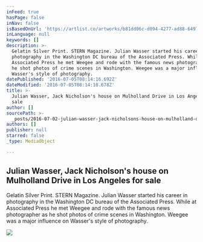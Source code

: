 ```yaml
---
inFeed: true
hasPage: false
inNav: false
isBasedOnUrl: 'https://artlist.co/artworks/b81dd06c-d094-4277-ad88-6497774b6afa'
inLanguage: null
keywords: []
description: >-
  Gelatin Silver Print. STERN Magazine. Julian Wasser started his career in
  photography in the Washington DC bureau of the Associated Press. While at
  Associated Press he met Weegee and rode with the famous news photographer as
  he shot photos of crime scenes in Washington. Weegee was a major influence on
  Wasser's style of photography.
datePublished: '2016-07-05T08:14:16.692Z'
dateModified: '2016-07-05T08:14:10.678Z'
title: >-
  Julian Wasser, Jack Nicholson's house on Mulholland Drive in Los Angeles for
  sale
author: []
sourcePath: >-
  _posts/2016-07-02-julian-wasser-jack-nicholsons-house-on-mulholland-drive-in.md
authors: []
publisher: null
starred: false
_type: MediaObject

---
```

<article style=""><h1>Julian Wasser, Jack Nicholson's house on Mulholland Drive in Los Angeles for sale</h1><p>Gelatin Silver Print. STERN Magazine. Julian Wasser started his career in photography in the Washington DC bureau of the Associated Press. While at Associated Press he met Weegee and rode with the famous news photographer as he shot photos of crime scenes in Washington. Weegee was a major influence on Wasser's style of photography.</p><img src="https://www.filepicker.io/api/file/EVS99ggwQGiH8bVs15ND" /></article>